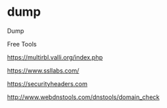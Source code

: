 # dump
Dump 

Free Tools

https://multirbl.valli.org/index.php

https://www.ssllabs.com/

https://securityheaders.com

http://www.webdnstools.com/dnstools/domain_check

